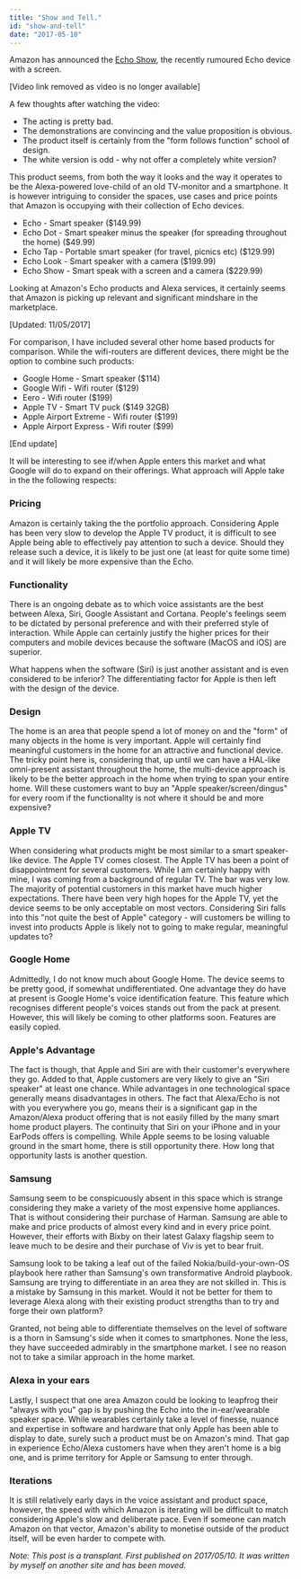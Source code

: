 ```yaml
---
title: "Show and Tell."
id: "show-and-tell"
date: "2017-05-10"
---
```


Amazon has announced the [Echo Show](https://www.amazon.com/dp/B01J24C0TI), the recently rumoured Echo device with a screen.

[Video link removed as video is no longer available]

A few thoughts after watching the video:

* The acting is pretty bad.
* The demonstrations are convincing and the value proposition is obvious.
* The product itself is certainly from the "form follows function" school of design.
* The white version is odd - why not offer a completely white version?


This product seems, from both the way it looks and the way it operates to be the Alexa-powered love-child of an old TV-monitor and a smartphone. It is however intriguing to consider the spaces, use cases and price points that Amazon is occupying with their collection of Echo devices.

* Echo - Smart speaker ($149.99)
* Echo Dot - Smart speaker minus the speaker (for spreading throughout the home) ($49.99)
* Echo Tap - Portable smart speaker (for travel, picnics etc) ($129.99)
* Echo Look - Smart speaker with a camera ($199.99)
* Echo Show - Smart speak with a screen and a camera ($229.99)


Looking at Amazon's Echo products and Alexa services, it certainly seems that Amazon is picking up relevant and significant mindshare in the marketplace.

[Updated: 11/05/2017]

For comparison, I have included several other home based products for comparison. While the wifi-routers are different devices, there might be the option to combine such products:

* Google Home - Smart speaker ($114)
* Google Wifi - Wifi router ($129)
* Eero - Wifi router ($199)
* Apple TV - Smart TV puck ($149 32GB)
* Apple Airport Extreme - Wifi router ($199)
* Apple Airport Express - Wifi router ($99)

[End update]

It will be interesting to see if/when Apple enters this market and what Google will do to expand on their offerings. What approach will Apple take in the the following respects:

### Pricing

Amazon is certainly taking the the portfolio approach. Considering Apple has been very slow to develop the Apple TV product, it is difficult to see Apple being able to effectively pay attention to such a device. Should they release such a device, it is likely to be just one (at least for quite some time) and it will likely be more expensive than the Echo.

### Functionality

There is an ongoing debate as to which voice assistants are the best between Alexa, Siri, Google Assistant and Cortana. People's feelings seem to be dictated by personal preference and with their preferred style of interaction. While Apple can certainly justify the higher prices for their computers and mobile devices because the software (MacOS and iOS) are superior.

What happens when the software (Siri) is just another assistant and is even considered to be inferior? The differentiating factor for Apple is then left with the design of the device.

### Design

The home is an area that people spend a lot of money on and the "form" of many objects in the home is very important. Apple will certainly find meaningful customers in the home for an attractive and functional device. The tricky point here is, considering that, up until we can have a HAL-like omni-present assistant throughout the home, the multi-device approach is likely to be the better approach in the home when trying to span your entire home. Will these customers want to buy an "Apple speaker/screen/dingus" for every room if the functionality is not where it should be and more expensive?

### Apple TV

When considering what products might be most similar to a smart speaker-like device. The Apple TV comes closest. The Apple TV has been a point of disappointment for several customers. While I am certainly happy with mine, I was coming from a background of regular TV. The bar was very low. The majority of potential customers in this market have much higher expectations. There have been very high hopes for the Apple TV, yet the device seems to be only acceptable on most vectors. Considering Siri falls into this "not quite the best of Apple" category - will customers be willing to invest into products Apple is likely not to going to make regular, meaningful updates to?

### Google Home

Admittedly, I do not know much about Google Home. The device seems to be pretty good, if somewhat undifferentiated. One advantage they do have at present is Google Home's voice identification feature. This feature which recognises different people's voices stands out from the pack at present. However, this will likely be coming to other platforms soon. Features are easily copied.

### Apple's Advantage

The fact is though, that Apple and Siri are with their customer's everywhere they go. Added to that, Apple customers are very likely to give an "Siri speaker" at least one chance. While advantages in one technological space generally means disadvantages in others. The fact that Alexa/Echo is not with you everywhere you go, means their is a significant gap in the Amazon/Alexa product offering that is not easily filled by the many smart home product players. The continuity that Siri on your iPhone and in your EarPods offers is compelling. While Apple seems to be losing valuable ground in the smart home, there is still opportunity there. How long that opportunity lasts is another question.

### Samsung

Samsung seem to be conspicuously absent in this space which is strange considering they make a variety of the most expensive home appliances. That is without considering their purchase of Harman. Samsung are able to make and price products of almost every kind and in every price point. However, their efforts with Bixby on their latest Galaxy flagship seem to leave much to be desire and their purchase of Viv is yet to bear fruit.

Samsung look to be taking a leaf out of the failed Nokia/build-your-own-OS playbook here rather than Samsung's own transformative Android playbook. Samsung are trying to differentiate in an area they are not skilled in. This is a mistake by Samsung in this market. Would it not be better for them to leverage Alexa along with their existing product strengths than to try and forge their own platform?

Granted, not being able to differentiate themselves on the level of software is a thorn in Samsung's side when it comes to smartphones. None the less, they have succeeded admirably in the smartphone market. I see no reason not to take a similar approach in the home market.

### Alexa in your ears

Lastly, I suspect that one area Amazon could be looking to leapfrog their "always with you" gap is by pushing the Echo into the in-ear/wearable speaker space. While wearables certainly take a level of finesse, nuance and expertise in software and hardware that only Apple has been able to display to date, surely such a product must be on Amazon's mind. That gap in experience Echo/Alexa customers have when they aren't home is a big one, and is prime territory for Apple or Samsung to enter through.

### Iterations

It is still relatively early days in the voice assistant and product space, however, the speed with which Amazon is iterating will be difficult to match considering Apple's slow and deliberate pace. Even if someone can match Amazon on that vector, Amazon's ability to monetise outside of the product itself, will be even harder to compete with.

*Note: This post is a transplant. First published on 2017/05/10. It was written by myself on another site and has been moved.*